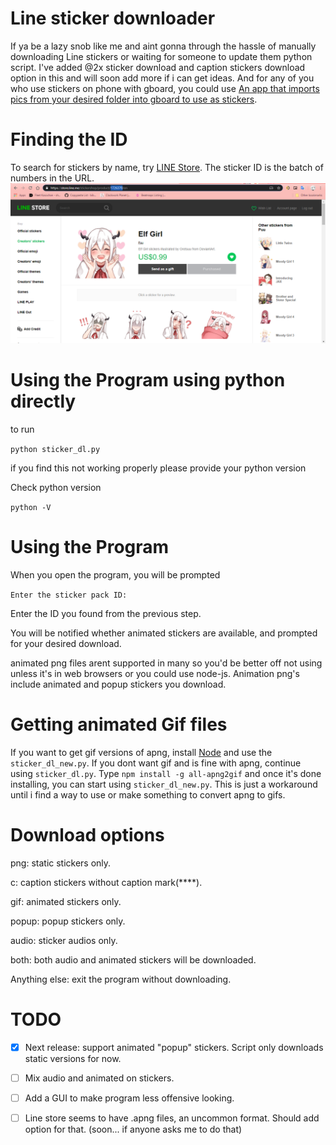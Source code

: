 # Line sticker downloader

If ya be a lazy snob like me and aint gonna through the hassle of manually downloading Line stickers or waiting for someone to update them python script. I've added @2x sticker download and caption stickers download option in this and will soon add more if i can get ideas. And for any of you who use stickers on phone with gboard, you could use [An app that imports pics from your desired folder into gboard to use as stickers](https://play.google.com/store/apps/details?id=com.crossbowffs.usticker&hl=en).

# Finding the ID

To search for stickers by name, try [LINE Store](https://store.line.me/home/).  The sticker ID is the batch of numbers in the URL.
![](images/stickerID.png)

# Using the Program using python directly

to run 

`python sticker_dl.py`

if you find this not working properly please provide your python version

Check python version 

`python -V`

# Using the Program
When you open the program, you will be prompted

```Enter the sticker pack ID:```

Enter the ID you found from the previous step.

You will be notified whether animated stickers are available, and prompted for your desired download.

animated png files arent supported in many so you'd be better off not using unless it's in web browsers or you could use node-js. Animation png's include animated and popup stickers you download. 

# Getting animated Gif files
If you want to get gif versions of apng, install [Node](https://nodejs.org/en/download/) and use the `sticker_dl_new.py`. If you dont want gif and is fine with apng, continue using `sticker_dl.py`. 
Type `npm install -g all-apng2gif` and once it's done installing, you can start using `sticker_dl_new.py`. This is just a workaround until i find a way to use or make something to convert apng to gifs.

# Download options
png: static stickers only.

c: caption stickers without caption mark(****).

gif: animated stickers only.

popup: popup stickers only.

audio: sticker audios only.

both: both audio and animated stickers will be downloaded.

Anything else: exit the program without downloading.


# TODO

- [x] Next release: support animated "popup" stickers. Script only downloads static versions for now.

- [ ] Mix audio and animated on stickers.

- [ ] Add a GUI to make program less offensive looking.

- [ ] Line store seems to have .apng files, an uncommon format. Should add option for that. (soon... if anyone asks me to do that)
